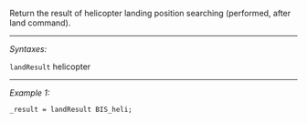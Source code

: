 Return the result of helicopter landing position searching (performed, after land command).


---
*Syntaxes:*

`landResult` helicopter

---
*Example 1:*

```sqf
_result = landResult BIS_heli;
```